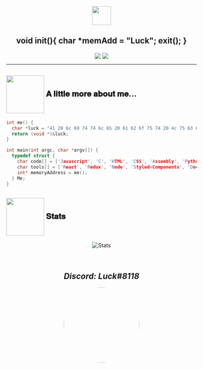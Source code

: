 <div align="center">
<img src="https://cdn130.picsart.com/311927672041201.gif?to=min&r=640" width="50" align="center" display="block">
<h2 align="center">void init(){ char *memAdd = "Luck"; exit(); }</h2>
</div>
<p align="center">
  <img align="center" src="https://img.shields.io/badge/Offensive%20Security-141321?style=flat-square&logo=Red-Hat"/>
  <img align="center" src="https://img.shields.io/badge/Developer-141321?style=flat-square&logo=hack-the-box"/>
</p>

-------

<h2><img src="https://64.media.tumblr.com/1d5636b2df207586d4b554fc42646286/tumblr_pa99n1MVNm1totduro1_500.gifv" width="100" align="center" display="block"> 𝐀 𝐥𝐢𝐭𝐭𝐥𝐞 𝐦𝐨𝐫𝐞 𝐚𝐛𝐨𝐮𝐭 𝐦𝐞...</h2>

```c
int me() {
  char *luck = "41 20 6c 69 74 74 6c 65 20 61 62 6f 75 74 20 4c 75 63 6b";
  return (void *)&luck;
}

int main(int argc, char *argv[]) {
  typedef struct {
    char code[] = ['Javascript', 'C', 'HTML', 'CSS', 'Assembly', 'Python', 'Java', 'C Sharp', 'C++'];
    char tools[] = ['React', 'Redux', 'Node', 'Styled-Components', 'Docker'];
    int* memoryAddress = me();
  } Me;
}
```

<h2><img src="https://64.media.tumblr.com/1d5636b2df207586d4b554fc42646286/tumblr_pa99n1MVNm1totduro1_500.gifv" width="100" align="center" display="block"> 𝐒𝐭𝐚𝐭𝐬</h2>

<p align="center">
<img src="https://github-readme-stats.vercel.app/api?username=Luck0101&show_icons=true&theme=shades-of-purple&bg_color=1C00ff00&hide_border=true" alt="Stats"/>
</p>
<br />

<h2 align="center">
  <em>Discord: Luck#8118</em>
</h2>

<div align="center">
   <a href="url"><img src="https://64.media.tumblr.com/1d5636b2df207586d4b554fc42646286/tumblr_pa99n1MVNm1totduro1_500.gifv" height="auto" width="200" style="border-radius:50%"></a>
</div>

